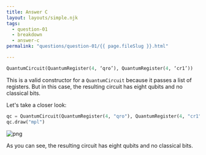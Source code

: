 ```yaml
---
title: Answer C
layout: layouts/simple.njk
tags:
  - question-01
  - breakdown
  - answer-c
permalink: "questions/question-01/{{ page.fileSlug }}.html"

---
```



```python
QuantumCircuit(QuantumRegister(4, ‘qro’), QuantumRegister(4, ‘cr1’))
```

This is a valid constructor for a `QuantumCircuit` because it passes a list of registers.
But in this case, the resulting circuit has eight qubits and no classical bits.

Let's take a closer look:


```python
qc = QuantumCircuit(QuantumRegister(4, "qro"), QuantumRegister(4, "cr1"))
qc.draw("mpl")
```




    
![png](output_21_0.png)
    



As you can see, the resulting circuit has eight qubits and no classical bits.